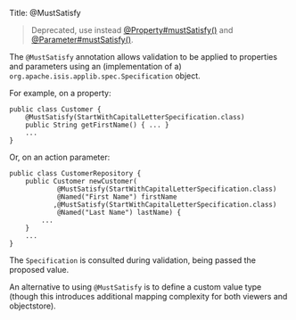 Title: @MustSatisfy

> Deprecated, use instead [@Property#mustSatisfy()](./Property.html) and [@Parameter#mustSatisfy()](./Parameter.html).

The `@MustSatisfy` annotation allows validation to be applied to
properties and parameters using an (implementation of a)
`org.apache.isis.applib.spec.Specification` object.

For example, on a property:

    public class Customer {
        @MustSatisfy(StartWithCapitalLetterSpecification.class)
        public String getFirstName() { ... }
        ...
    }

Or, on an action parameter:

    public class CustomerRepository {
        public Customer newCustomer(
                @MustSatisfy(StartWithCapitalLetterSpecification.class)
                @Named("First Name") firstName
               ,@MustSatisfy(StartWithCapitalLetterSpecification.class)
                @Named("Last Name") lastName) {
            ...
        }
        ...
    }

The `Specification` is consulted during validation, being passed the
proposed value.


An alternative to using `@MustSatisfy` is to define a custom value type (though this introduces additional mapping complexity for both viewers and objectstore).
